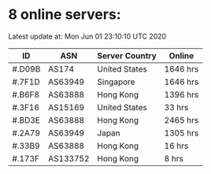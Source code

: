 # 8 online servers:

Latest update at: Mon Jun 01 23:10:10 UTC 2020

| ID | ASN | Server Country | Online |
| -- | --- | -------------- | ------ |
| #.D09B | AS174 | United States | 1646 hrs |
| #.7F1D | AS63949 | Singapore | 1646 hrs |
| #.B6F8 | AS63888 | Hong Kong | 1396 hrs |
| #.3F16 | AS15169 | United States | 33 hrs |
| #.BD3E | AS63888 | Hong Kong | 2465 hrs |
| #.2A79 | AS63949 | Japan | 1305 hrs |
| #.33B9 | AS63888 | Hong Kong | 16 hrs |
| #.173F | AS133752 | Hong Kong | 8 hrs |

